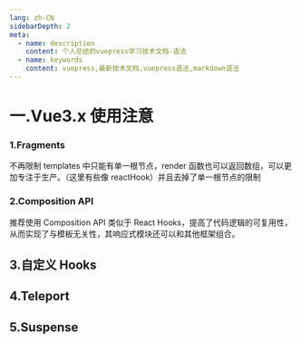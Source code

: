 ```yaml
---
lang: zh-CN
sidebarDepth: 2
meta:
  - name: description
    content: 个人总结的vuepress学习技术文档-语法
  - name: keywords
    content: vuepress,最新技术文档,vuepress语法,markdown语法
---
```


# 一.Vue3.x 使用注意

### 1.Fragments

不再限制 templates 中只能有单一根节点，render 函数也可以返回数组，可以更加专注于生产。（这里有些像 reactHook）并且去掉了单一根节点的限制

### 2.Composition API

推荐使用 Composition API 类似于 React Hooks，提高了代码逻辑的可复用性，从而实现了与模板无关性，其响应式模块还可以和其他框架组合。

## 3.自定义 Hooks

## 4.Teleport

## 5.Suspense
